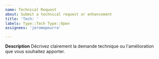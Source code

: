 ```yaml
---
name: Technical Request
about: Submit a technical request or enhancement
title: 'Tech: '
labels: Type::Tech Type::Open
assignees: 'jeromepourra'

---
```


**Description**
Décrivez clairement la demande technique ou l'amélioration que vous souhaitez apporter.